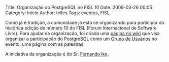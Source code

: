 Title: Organização do PostgreSQL no FISL 10
Date: 2009-03-26 00:05
Category: Início
Author: telles
Tags: eventos, FISL

Como já é tradição, a comunidade já está se organizando para participar da histórica edição de número 10 do FISL (Fórum Internacional de Software Livre). Para ajudar na organização, foi criada uma [página no wiki](http://wiki.postgresql.org.br/fisl10) que visa organizar a participação do PostgreSQL como um [Grupo de Usuários](http://www.fisl.org.br/10/www/grupos-de-usuarios) no evento. uma página com as palestras.

A iniciativa da organização é do Sr. [Fernando Ike](http://www.midstorm.org/~fike/weblog/).

